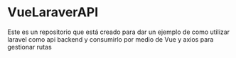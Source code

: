 # VueLaraverAPI
Este es un repositorio que está creado para dar un ejemplo de como utilizar laravel como api backend y consumirlo por medio de Vue y axios para gestionar rutas
